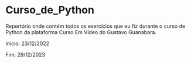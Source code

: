 # Curso_de_Python
Repertório onde contém todos os exercícios que eu fiz durante o curso de Python da plataforma Curso Em Vídeo do Gustavo Guanabara.

Início: 23/12/2022

Fim: 29/12/2023
